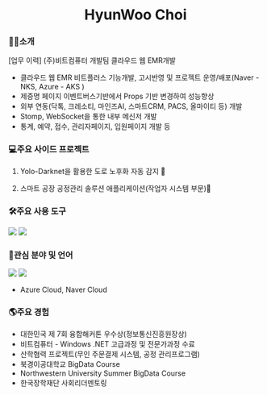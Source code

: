 <h1 align="center"> HyunWoo Choi</h1>

<h3>🙋‍♂️소개</h3>


[업무 이력]
(주)비트컴퓨터 개발팀
클라우드 웹 EMR개발

- 클라우드 웹 EMR 비트플러스 기능개발, 고시반영 및 프로젝트 운영/배포(Naver - NKS, Azure - AKS )
- 제증명 페이지 이벤트버스기반에서 Props 기반 변경하여 성능향상
- 외부 연동(닥톡, 크레소티, 마인즈AI, 스마트CRM, PACS, 올마이티 등) 개발
- Stomp, WebSocket을 통한 내부 메신저 개발
- 통계, 예약, 접수, 관리자페이지, 입원페이지 개발 등

<h3>💻주요 사이드 프로젝트</h3>

1. Yolo-Darknet을 활용한 도로 노후화 자동 감지 🚧      
              
2. 스마트 공장 공정관리 솔루션 애플리케이션(작업자 시스템 부문)📅



<h3>🛠주요 사용 도구</h3>
<div>
  <img src="https://img.shields.io/badge/springboot-6DB33F?style=for-the-badge&logo=springboot&logoColor=white">
  <img src="https://img.shields.io/badge/vue.js-4FC08D?style=for-the-badge&logo=vue.js&logoColor=white">&nbsp;




<h3>🤗관심 분야 및 언어</h3>
       

<img src="https://img.shields.io/badge/Docker-2496ED?style=for-the-badge&logo=Docker&logoColor=black">
<img src="https://img.shields.io/badge/springboot-6DB33F?style=for-the-badge&logo=springboot&logoColor=white">



- Azure Cloud, Naver Cloud



<h3>🌎주요 경험</h3>

- 대한민국 제 7회 융합해커톤 우수상(정보통신진흥원장상)  
- 비트컴퓨터 - Windows .NET 고급과정 및 전문가과정 수료  
- 산학협력 프로젝트(무인 주문결제 시스템, 공정 관리프로그램)  
- 북경이공대학교 BigData Course  
- Northwestern University Summer BigData Course    
- 한국장학재단 사회리더멘토링 
</div>


